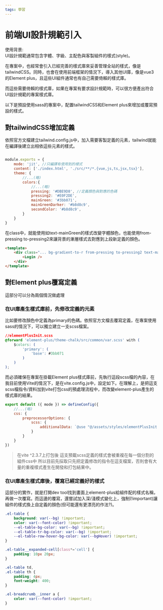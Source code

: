 ```yaml
---
tags: 學習
---
```

# 前端UI設計規範引入

使用背景:     
UI設計規範通常包含字體、字級、主配色與客製組件的樣式(style)。

在專案中，也經常會引入已經完善的樣式庫來妥善管理全站的樣式，像是tailwindCSS。同時，也會在使用前端框架的情況下，導入其他UI庫，像是vue3的Element plus，且這些UI組件通常也有自己需要倚賴的樣式庫。

而這些需要倚賴的樣式庫，如果在專案有要求設計規範時，可以很方便產出符合UI設計規範的專案樣式庫。

以下是預設使用sass的專案中，配置tailwindCSS和Element plus來增加或覆寫預設的樣式。

## 對tailwindCSS增加定義

依照官方文檔建立tailwind.config.js中，加入需要客製定義的元素，tailwind就能在編譯後建立出相依這些元素的樣式。
```javascript

module.exports = {
    mode: 'jit', //只編譯有使用到的樣式
    content: ['./index.html', './src/**/*.{vue,js,ts,jsx,tsx}'],
    theme: {
        //...(略)
        colors:{
            //...(略) 
            pressing: '#DBE9D8', //定義顏色與對應的色碼
            pressing2: '#E0F2DE',
            mainGreen: '#3bb071',
            mainGreenDarker: '#b8d8c9',
            secondColor: '#b8d8c9',
        }
    }
}

```

在class中，就能使用如text-mainGreen的樣式改變字體顏色，也能使用from-pressing to-pressing2來讓背景的漸層樣式去對應到上段新定義的顏色。
```html
<template>
    <div class="... bg-gradient-to-r from-pressing to-pressing2 text-mainGreen">
        <Login />
    </div>
</template>
```

## 對Element plus覆寫定義

這部分可以分為兩個情況做處理


### 在UI庫產生樣式庫前，先修改定義的元素
比如要修改顏色中定義為primary的色碼。依照官方文檔去覆寫定義，在專案使用sass的情況下，可以獨立建立一支scss檔案。
```css
//elementPlusInit.scss
@forward 'element-plus/theme-chalk/src/common/var.scss' with (
    $colors: (
        'primary': (
            'base': #3bb071
        )
    )
);
```
而必須確保在專案在掛載Element plus樣式庫前，先執行這段scss檔的內容，在我目前使用Vite的情況下，是在vite.config.js中，設定如下。在理解上，是把這支scss檔指令/資料加到vite打包css的預處理流程中，而改變element-plus產生的樣式庫的結果。

```javascript
export default ({ mode }) => defineConfig({
    //...(略) 
    css: {
        preprocessorOptions: {
            scss: {
                additionalData: `@use "@/assets/styles/elementPlusInit.scss" as *;`
            }
        }
    }
})

```


>  在vite ^2.3.7上打包後
>  這支預載scss定義的樣式會被重複在每一個分割的組件css中
>  所以目前先採取只先把定義修改的指令在這支檔案，否則會有大量的重複樣式產生在開發和打包結果中。


### 在UI庫產生樣式庫後，覆寫已經定義好的樣式
這部分的實作，就是打開dev tool找到畫面上element-plus給組件配的樣式名稱，再做一次覆寫。而這邊的覆寫，還嘗試加入深/淺模式變化上，強制(!important)讓組件的樣式換上自定義的顏色(但可能還有更漂亮的作法?)。

```css
.el-table {
    background: var(--bg) !important;
    color: var(--font-color) !important;
    --el-table-bg-color: var(--bg) !important;
    --el-table-tr-bg-color: var(--bg) !important;
    --el-table-row-hover-bg-color: var(--bgHover) !important;
}

.el-table__expanded-cell[class*='cell'] {
    padding: 10px 20px;
}

.el-table td,
.el-table th {
    padding: 4px;
    font-weight: 400;
}

.el-breadcrumb__inner a {
    color: var(--font-color) !important;
}

```
